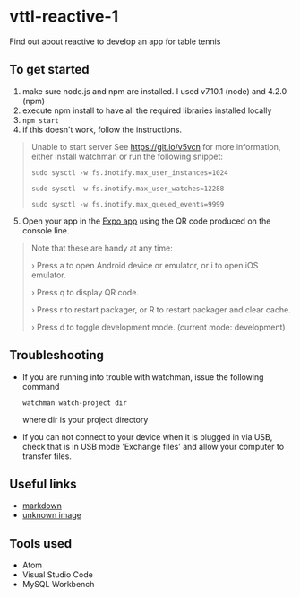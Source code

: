 # vttl-reactive-1
Find out about reactive to develop an app for table tennis

## To get started

1. make sure node.js and npm are installed. I used v7.10.1 (node) and 4.2.0 (npm)
2. execute npm install to have all the required libraries installed locally
3. `npm start`
4. if this doesn't work, follow the instructions.
> Unable to start server
>  See https://git.io/v5vcn for more information, either install watchman or run the following snippet:
>
> `sudo sysctl -w fs.inotify.max_user_instances=1024`
>
> `sudo sysctl -w fs.inotify.max_user_watches=12288`
>
> `sudo sysctl -w fs.inotify.max_queued_events=9999`
5. Open your app in the [Expo app](https://expo.io/) using the QR code produced on the console line.
> Note that these are handy at any time:
>
> › Press a to open Android device or emulator, or i to open iOS emulator.
>
> › Press q to display QR code.
>
> › Press r to restart packager, or R to restart packager and clear cache.
>
> › Press d to toggle development mode. (current mode: development)

## Troubleshooting

* If you are running into trouble with watchman, issue the following command

   `watchman watch-project dir`

   where dir is your project directory

* If you can not connect to your device when it is plugged in via USB, check that is in USB mode 'Exchange files' and allow your computer to transfer files.


## Useful links
* [markdown](https://github.com/adam-p/markdown-here/wiki/Markdown-Cheatsheet)
* [unknown image](https://github.com/oblador/react-native-image-progress/issues/22)

## Tools used
* Atom 
* Visual Studio Code
* MySQL Workbench

